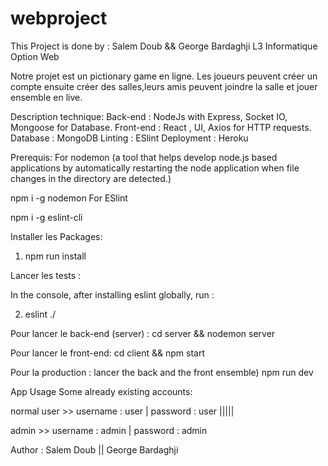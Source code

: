 # webproject
This Project is done by : Salem Doub && George Bardaghji L3 Informatique Option Web

Notre projet est un pictionary game en ligne. Les joueurs peuvent créer un compte ensuite créer des salles,leurs amis peuvent joindre la salle et jouer ensemble en live.

Description technique:
Back-end : NodeJs  with Express, Socket IO, Mongoose for Database.
Front-end : React , UI, Axios for HTTP requests.
Database : MongoDB
Linting : ESlint
Deployment : Heroku

Prerequis:
For nodemon (a tool that helps develop node.js based applications by automatically restarting the node application when file changes in the directory are detected.)

npm i -g nodemon
For ESlint

npm i -g eslint-cli

Installer les  Packages:


1) npm run install

Lancer les tests :

In the console, after installing eslint globally, run :

 2) eslint ./
 
Pour lancer le back-end (server) :
cd server && nodemon server

Pour lancer le  front-end:
cd client && npm start


Pour la  production : lancer the back and the front ensemble)
npm run dev

App Usage
Some already existing accounts:

normal user >> username : user | password : user |||||



admin >> username : admin | password : admin

Author : 
Salem Doub ||
George Bardaghji
